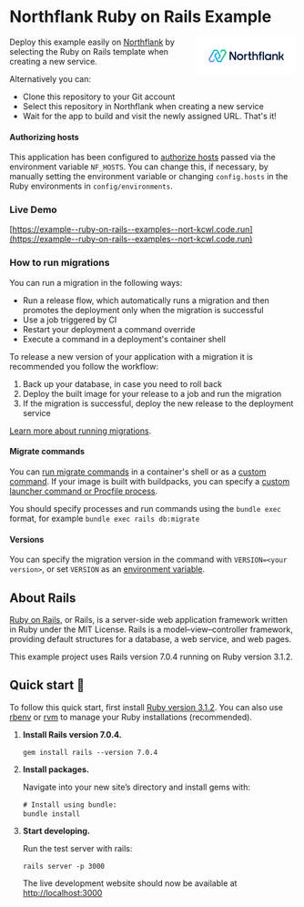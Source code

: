 # Northflank Ruby on Rails Example

<a target="_blank" rel="noopener noreferrer" href="https://www.northflank.com">
    <img alt="Northflank" align="right" src="/media/logo.svg" width="35%" />
</a>

Deploy this example easily on [Northflank](https://www.northflank.com) by selecting the Ruby on Rails template when creating a new service.

Alternatively you can:

- Clone this repository to your Git account
- Select this repository in Northflank when creating a new service
- Wait for the app to build and visit the newly assigned URL. That's it!

#### Authorizing hosts

This application has been configured to [authorize hosts](https://guides.rubyonrails.org/configuring.html#actiondispatch-hostauthorization) passed via the environment variable `NF_HOSTS`. You can change this, if necessary, by manually setting the environment variable or changing `config.hosts` in the Ruby environments in `config/environments`.

### Live Demo
[https://example--ruby-on-rails--examples--nort-kcwl.code.run](https://example--ruby-on-rails--examples--nort-kcwl.code.run)

### How to run migrations

You can run a migration in the following ways:

- Run a release flow, which automatically runs a migration and then promotes the deployment only when the migration is successful
- Use a job triggered by CI
- Restart your deployment a command override
- Execute a command in a deployment's container shell

To release a new version of your application with a migration it is recommended you follow the workflow:

1. Back up your database, in case you need to roll back
2. Deploy the built image for your release to a job and run the migration
3. If the migration is successful, deploy the new release to the deployment service

[Learn more about running migrations](https://northflank.com/docs/v1/application/release/handle-runtime-migrations).

#### Migrate commands

You can [run migrate commands](https://northflank.com/docs/v1/application/run/access-running-containers-locally#execute-commands-in-a-container) in a container's shell or as a [custom command](https://northflank.com/docs/v1/application/run/override-command-entrypoint). If your image is built with buildpacks, you can specify a [custom launcher command or Procfile process](https://northflank.com/docs/v1/application/run/override-command-entrypoint#buildpack-processes).

You should specify processes and run commands using the `bundle exec` format, for example `bundle exec rails db:migrate`

#### Versions

You can specify the migration version in the command with `VERSION=<your version>`, or set `VERSION` as an [environment variable](https://northflank.com/docs/v1/application/run/inject-runtime-variables).

## About Rails
[Ruby on Rails](https://rubyonrails.org/), or Rails, is a server-side web application framework written in Ruby under the MIT License. Rails is a model–view–controller framework, providing default structures for a database, a web service, and web pages.

This example project uses Rails version 7.0.4 running on Ruby version 3.1.2.

## Quick start 🚀

To follow this quick start, first install [Ruby version 3.1.2](https://www.ruby-lang.org/en/documentation/installation/). You can also use [rbenv](https://github.com/rbenv/rbenv) or [rvm](https://rvm.io/) to manage your Ruby installations (recommended).


1.  **Install Rails version 7.0.4.**

    ```shell
    gem install rails --version 7.0.4
    ```

1.  **Install packages.**

    Navigate into your new site’s directory and install gems with:

    ```shell
    # Install using bundle:
    bundle install
    ```

1.  **Start developing.**

    Run the test server with rails:

    ```shell
    rails server -p 3000
    ```

    The live development website should now be available at [http://localhost:3000](http://localhost:3000)
